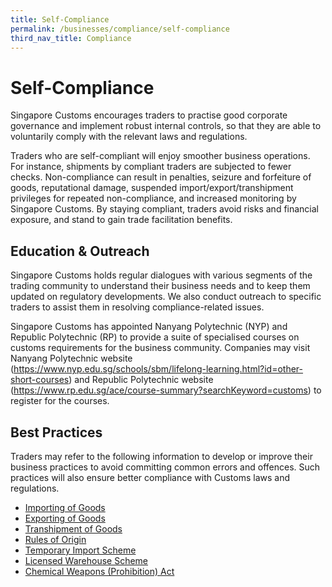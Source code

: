 ```yaml
---
title: Self-Compliance 
permalink: /businesses/compliance/self-compliance
third_nav_title: Compliance
---
```


# Self-Compliance

Singapore Customs encourages traders to practise good corporate governance and implement robust internal controls, so that they are able to voluntarily comply with the relevant laws and regulations.

Traders who are self-compliant will enjoy smoother business operations. For instance, shipments by compliant traders are subjected to fewer checks. Non-compliance can result in penalties, seizure and forfeiture of goods, reputational damage, suspended import/export/transhipment privileges for repeated non-compliance, and increased monitoring by Singapore Customs. By staying compliant, traders avoid risks and financial exposure, and stand to gain trade facilitation benefits.

## Education & Outreach

Singapore Customs holds regular dialogues with various segments of the trading community to understand their business needs and to keep them updated on regulatory developments. We also conduct outreach to specific traders to assist them in resolving compliance-related issues.

Singapore Customs has appointed Nanyang Polytechnic (NYP) and Republic Polytechnic (RP) to provide a suite of specialised courses on customs requirements for the business community. Companies may visit Nanyang Polytechnic website (https://www.nyp.edu.sg/schools/sbm/lifelong-learning.html?id=other-short-courses) and Republic Polytechnic website (https://www.rp.edu.sg/ace/course-summary?searchKeyword=customs) to register for the courses. 
 

## Best Practices

Traders may refer to the following information to develop or improve their business practices to avoid committing common errors and offences. Such practices will also ensure better compliance with Customs laws and regulations.

-   [Importing of Goods](/businesses/importing-goods/import-procedures/)
-   [Exporting of Goods](/businesses/exporting-goods/export-procedures)
-   [Transhipment of Goods](/businesses/transhipping-goods/transhipment-procedures)
-   [Rules of Origin](/businesses/certificates-of-origin/overview)
-   [Temporary Import Scheme](/businesses/importing-goods/temporary-import-scheme)
-   [Licensed Warehouse Scheme](/businesses/customs-schemes-licences-framework/licensed-warehouse-scheme)
-   [Chemical Weapons (Prohibition) Act](/businesses/chemical-weapons-convention/offences)
